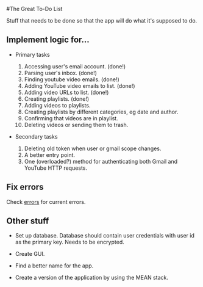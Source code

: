 #The Great To-Do List

Stuff that needs to be done so that the app will do what it's supposed to do.

## Implement logic for...

+ Primary tasks
    1. Accessing user's email account. (done!)
    2. Parsing user's inbox. (done!)
    3. Finding youtube video emails. (done!)
    4. Adding YouTube video emails to list. (done!)
    5. Adding video URLs to list. (done!)
    6. Creating playlists. (done!)
    7. Adding videos to playlists.
    8. Creating playlists by different categories, eg date and author.
    9. Confirming that videos are in playlist.
    10. Deleting videos or sending them to trash.

+ Secondary tasks
    1. Deleting old token when user or gmail scope changes.
    2. A better entry point.
    3. One (overloaded?) method for authenticating both Gmail and YouTube HTTP requests.

## Fix errors

Check [errors](https://github.com/jmcart9/YouTubeProgram/blob/master/errors.md) for current errors.

## Other stuff

* Set up database. Database should contain user credentials with user id as the primary key. Needs to be encrypted.

* Create GUI.

* Find a better name for the app.

* Create a version of the application by using the MEAN stack.
